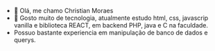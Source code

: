 - 👋 Olá, me chamo Christian Moraes
- 👀 Gosto muito de tecnologia, atualmente estudo html, css, javascrip vanilla e biblioteca REACT, em backend PHP, java e C na faculdade.
- Possuo bastante experiencia em manipulação de banco de dados e querys.

<!---
Meu portifolio ainda é pequeno, mas cada aplicação é uma aprendizagem nova, estou gostando de tentar fazer tudo sozinho, me testar
--->
